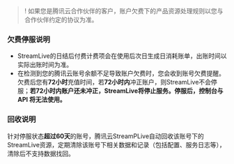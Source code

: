 >! 如果您是腾讯云合作伙伴的客户，账户欠费下的产品资源处理规则以您与合作伙伴约定的协议为准。

### 欠费停服说明
- StreamLive的日结后付费计费项会在使用后次日生成日消耗账单，出账时间以实际出账时间为准。
- 在检测到您的腾讯云账号余额不足导致账户欠费时，您会收到账号欠费提醒。欠费后您有**72小时**充值时间，若**72小时内**冲正账户，则StreamLive不会停服；**若72小时内账户还未冲正，StreamLive将停止服务。停服后，控制台与 API 将无法使用。**


### 回收说明
针对停服状态**超过60天**的账号，腾讯云StreamPLive自动回收该账号下的StreamLive资源，定期清除该账号下相关数据和记录（包括配置、服务日志等），清除后不支持数据找回。
